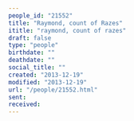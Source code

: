```yaml
---
people_id: "21552"
title: "Raymond, count of Razes"
ititle: "raymond, count of razes"
draft: false
type: "people"
birthdate: ""
deathdate: ""
social_title: ""
created: "2013-12-19"
modified: "2013-12-19"
url: "/people/21552.html"
sent:
received:
---
```

